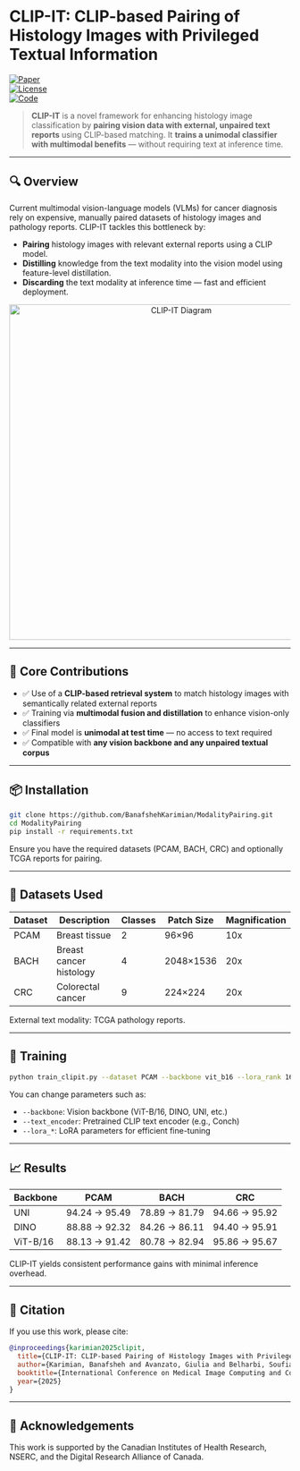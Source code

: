 # CLIP-IT: CLIP-based Pairing of Histology Images with Privileged Textual Information

[![Paper](https://img.shields.io/badge/MICCAI-2025-blue)](https://doi.org/...)  
[![License](https://img.shields.io/badge/license-MIT-green.svg)](LICENSE)  
[![Code](https://img.shields.io/badge/code-available-brightgreen)](https://github.com/BanafshehKarimian/ModalityPairing)

> **CLIP-IT** is a novel framework for enhancing histology image classification by **pairing vision data with external, unpaired text reports** using CLIP-based matching. It **trains a unimodal classifier with multimodal benefits** — without requiring text at inference time.

---

## 🔍 Overview

Current multimodal vision-language models (VLMs) for cancer diagnosis rely on expensive, manually paired datasets of histology images and pathology reports. CLIP-IT tackles this bottleneck by:

- **Pairing** histology images with relevant external reports using a CLIP model.
- **Distilling** knowledge from the text modality into the vision model using feature-level distillation.
- **Discarding** the text modality at inference time — fast and efficient deployment.

<p align="center">
  <img src="assets/clipit-diagram.png" alt="CLIP-IT Diagram" width="600"/>
</p>

---

## 🧠 Core Contributions

- ✅ Use of a **CLIP-based retrieval system** to match histology images with semantically related external reports  
- ✅ Training via **multimodal fusion and distillation** to enhance vision-only classifiers  
- ✅ Final model is **unimodal at test time** — no access to text required  
- ✅ Compatible with **any vision backbone and any unpaired textual corpus**

---

## 📦 Installation

```bash
git clone https://github.com/BanafshehKarimian/ModalityPairing.git
cd ModalityPairing
pip install -r requirements.txt
```

Ensure you have the required datasets (PCAM, BACH, CRC) and optionally TCGA reports for pairing.

---

## 🧪 Datasets Used

| Dataset | Description                | Classes | Patch Size   | Magnification |
|---------|----------------------------|---------|--------------|----------------|
| PCAM    | Breast tissue              | 2       | 96×96        | 10x            |
| BACH    | Breast cancer histology    | 4       | 2048×1536    | 20x            |
| CRC     | Colorectal cancer          | 9       | 224×224      | 20x            |

External text modality: TCGA pathology reports.

---

## 🚀 Training

```bash
python train_clipit.py --dataset PCAM --backbone vit_b16 --lora_rank 16 --lora_alpha 4
```

You can change parameters such as:

- `--backbone`: Vision backbone (ViT-B/16, DINO, UNI, etc.)
- `--text_encoder`: Pretrained CLIP text encoder (e.g., Conch)
- `--lora_*`: LoRA parameters for efficient fine-tuning

---

## 📈 Results

| Backbone     | PCAM         | BACH         | CRC          |
|--------------|--------------|--------------|--------------|
| UNI          | 94.24 → 95.49 | 78.89 → 81.79 | 94.66 → 95.92 |
| DINO         | 88.88 → 92.32 | 84.26 → 86.11 | 94.40 → 95.91 |
| ViT-B/16     | 88.13 → 91.42 | 80.78 → 82.94 | 95.86 → 95.67 |

CLIP-IT yields consistent performance gains with minimal inference overhead.

---

## 🔬 Citation

If you use this work, please cite:

```bibtex
@inproceedings{karimian2025clipit,
  title={CLIP-IT: CLIP-based Pairing of Histology Images with Privileged Textual Information},
  author={Karimian, Banafsheh and Avanzato, Giulia and Belharbi, Soufian and McCaffrey, Luke and Shateri, Mohammadhadi and Granger, Eric},
  booktitle={International Conference on Medical Image Computing and Computer-Assisted Intervention (MICCAI)},
  year={2025}
}
```

---

## 🤝 Acknowledgements

This work is supported by the Canadian Institutes of Health Research, NSERC, and the Digital Research Alliance of Canada.
